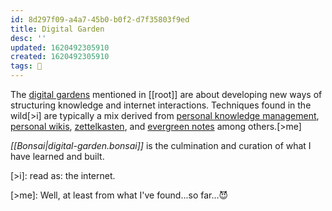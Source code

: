 ```yaml
---
id: 8d297f09-a4a7-45b0-b0f2-d7f35803f9ed
title: Digital Garden
desc: ''
updated: 1620492305910
created: 1620492305910
tags: 🎋
---
```


The [digital gardens](https://github.com/MaggieAppleton/digital-gardeners) mentioned in [[root]] are about developing new ways of structuring knowledge and internet interactions. Techniques found in the wild[>i] are typically a mix derived from [personal knowledge management](https://en.wikipedia.org/wiki/Personal_knowledge_management), [personal wikis](https://en.wikipedia.org/wiki/Personal_wiki), [zettelkasten](https://en.wikipedia.org/wiki/Zettelkasten), and [evergreen notes](https://notes.andymatuschak.org/z4SDCZQeRo4xFEQ8H4qrSqd68ucpgE6LU155C) among others.[>me]

_[[Bonsai|digital-garden.bonsai]]_ is the culmination and curation of what I have learned and built.

[>i]: read as: the internet.

[>me]: Well, at least from what I've found...so far...😈
